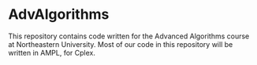 # AdvAlgorithms
This repository contains code written for the Advanced Algorithms course at
Northeastern University. Most of our code in this repository will be written
in AMPL, for Cplex.
